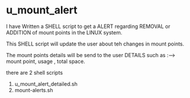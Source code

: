 # u_mount_alert
I have Written a SHELL script to get a ALERT regarding REMOVAL or ADDITION of mount points in the LINUX system.

This SHELL script will update the user about teh changes in mount points.

The mount points details will be send to the user 
DETAILS such as :--> mount point, usage , total space.

there are 2 shell scripts 
1. u_mount_alert_detailed.sh
2. mount-alerts.sh
